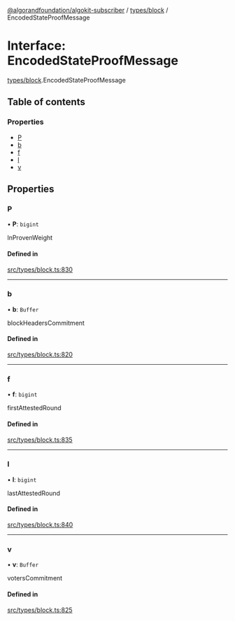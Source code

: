 [@algorandfoundation/algokit-subscriber](../README.md) / [types/block](../modules/types_block.md) / EncodedStateProofMessage

# Interface: EncodedStateProofMessage

[types/block](../modules/types_block.md).EncodedStateProofMessage

## Table of contents

### Properties

- [P](types_block.EncodedStateProofMessage.md#p)
- [b](types_block.EncodedStateProofMessage.md#b)
- [f](types_block.EncodedStateProofMessage.md#f)
- [l](types_block.EncodedStateProofMessage.md#l)
- [v](types_block.EncodedStateProofMessage.md#v)

## Properties

### P

• **P**: `bigint`

lnProvenWeight

#### Defined in

[src/types/block.ts:830](https://github.com/algorandfoundation/algokit-subscriber-ts/blob/main/src/types/block.ts#L830)

___

### b

• **b**: `Buffer`

blockHeadersCommitment

#### Defined in

[src/types/block.ts:820](https://github.com/algorandfoundation/algokit-subscriber-ts/blob/main/src/types/block.ts#L820)

___

### f

• **f**: `bigint`

firstAttestedRound

#### Defined in

[src/types/block.ts:835](https://github.com/algorandfoundation/algokit-subscriber-ts/blob/main/src/types/block.ts#L835)

___

### l

• **l**: `bigint`

lastAttestedRound

#### Defined in

[src/types/block.ts:840](https://github.com/algorandfoundation/algokit-subscriber-ts/blob/main/src/types/block.ts#L840)

___

### v

• **v**: `Buffer`

votersCommitment

#### Defined in

[src/types/block.ts:825](https://github.com/algorandfoundation/algokit-subscriber-ts/blob/main/src/types/block.ts#L825)

